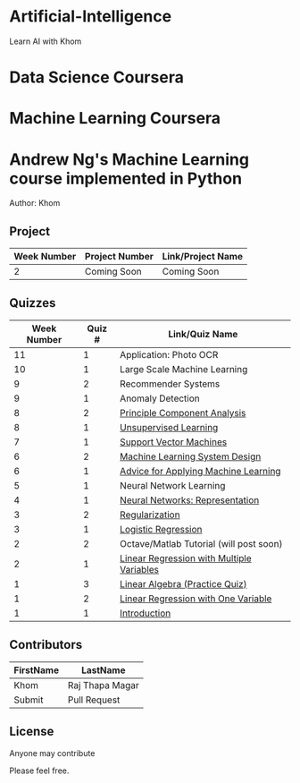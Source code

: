 # Artificial-Intelligence
Learn AI with Khom

# Data Science Coursera
# Machine Learning Coursera


# Andrew Ng's Machine Learning course implemented in Python
Author: Khom <br />

## Project 
Week Number | Project Number | Link/Project Name
--- | --- | --- 
2 | Coming Soon | Coming Soon

## Quizzes
Week Number | Quiz # | Link/Quiz Name 
--- | --- | ---
11 | 1 | Application: Photo OCR
10 | 1 | Large Scale Machine Learning
9 | 2 | Recommender Systems
9 | 1 | Anomaly Detection
8 | 2 | [Principle Component Analysis]()
8 | 1 | [Unsupervised Learning]()
7 | 1 | [Support Vector Machines]()
6 | 2 | [Machine Learning System Design]()
6 | 1 | [Advice for Applying Machine Learning]()
5 | 1 | Neural Network Learning
4 | 1 | [Neural Networks: Representation]()
3 | 2 | [Regularization]()
3 | 1 | [Logistic Regression]()
2 | 2 | Octave/Matlab Tutorial (will post soon)
2 | 1 | [Linear Regression with Multiple Variables]()
1 | 3 | [Linear Algebra (Practice Quiz)]()
1 | 2 | [Linear Regression with One Variable]()
1 | 1 | [Introduction]()

## Contributors
FirstName | LastName
--- | ---
Khom |  Raj Thapa Magar
Submit |  Pull Request

## License
Anyone may contribute 

Please feel free.